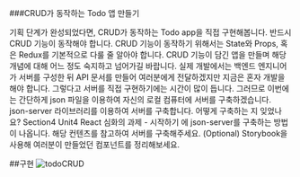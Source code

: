 ###CRUD가 동작하는 Todo 앱 만들기

기획 단계가 완성되었다면, CRUD가 동작하는 Todo app을 직접 구현해봅니다. 
반드시 CRUD 기능이 동작해야 합니다. 
CRUD 기능이 동작하기 위해서는 State와 Props, 혹은 Redux를 기본적으로 다룰 줄 알아야 합니다. 
CRUD 기능이 담긴 앱을 만들며 해당 개념에 대해 어느 정도 숙지하고 넘어가길 바랍니다. 
실제 개발에서는 백엔드 엔지니어가 서버를 구성한 뒤 API 문서를 만들어 여러분에게 전달하겠지만 지금은 혼자 개발을 해야 합니다. 
그렇다고 서버를 직접 구현하기에는 시간이 많이 듭니다. 
그러므로 이번에는 간단하게 json 파일을 이용하여 자신의 로컬 컴퓨터에 서버를 구축하겠습니다. 
json-server 라이브러리를 이용하여 서버를 구축합니다. 
어떻게 구축하는 지 잊었나요? Section4 Unit4 React 심화의 과제 - 시작하기 에 json-server를 구축하는 방법이 나옵니다. 
해당 컨텐츠를 참고하여 서버를 구축해주세요. 
(Optional) Storybook을 사용해 여러분이 만들었던 컴포넌트를 정리해보세요.

##구현 
![todoCRUD](https://user-images.githubusercontent.com/107971188/196372823-b3810816-7249-4089-ba8f-60ca837ba3f6.gif)
